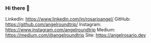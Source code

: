### Hi there 👋


   LinkedIn: https://www.linkedin.com/in/rosarioangel/
   GitHub: https://github.com/angelroundtrip/
   Instagram: https://www.instagram.com/angelroundtrip
   Medium: https://medium.com/@angelroundtrip
   Site: https://angelrosario.dev


<!--
**angelroundtrip/angelroundtrip** is a ✨ _special_ ✨ repository because its `README.md` (this file) appears on your GitHub profile.

Here are some ideas to get you started:

- 🔭 I’m currently working on ...
- 🌱 I’m currently learning ...
- 👯 I’m looking to collaborate on ...
- 🤔 I’m looking for help with ...
- 💬 Ask me about ...
- 📫 How to reach me: ...
- 😄 Pronouns: ...
- ⚡ Fun fact: ...
-->
